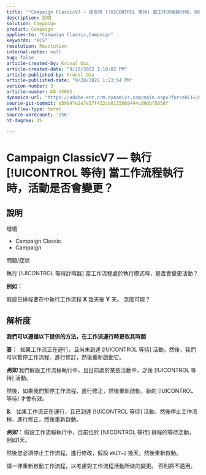```yaml
---
title: '"Campaign ClassicV7 — 是否可 [!UICONTROL 等待] 當工作流程執行時，活動是否會變更？」'
description: 說明
solution: Campaign
product: Campaign
applies-to: "Campaign Classic,Campaign"
keywords: "KCS"
resolution: Resolution
internal-notes: null
bug: false
article-created-by: Krunal Oza
article-created-date: "9/28/2022 1:18:02 PM"
article-published-by: Krunal Oza
article-published-date: "9/28/2022 1:23:54 PM"
version-number: 3
article-number: KA-15085
dynamics-url: "https://adobe-ent.crm.dynamics.com/main.aspx?forceUCI=1&pagetype=entityrecord&etn=knowledgearticle&id=254085f6-2f3f-ed11-9db1-000d3a5c1bcc"
source-git-commit: a59847e2e7e37f432cb01150b9444cd9dbf585df
workflow-type: tm+mt
source-wordcount: '256'
ht-degree: 3%

---
```


# Campaign ClassicV7 — 執行 [!UICONTROL 等待] 當工作流程執行時，活動是否會變更？

## 說明

環境

- Campaign Classic
- Campaign

問題/症狀

執行 [!UICONTROL 等待計時器] 當工作流程處於執行模式時，是否會變更活動？

<b>例如：</b>

假設已排程要在中執行工作流程 <b>X </b>幾天後 <b>Y</b> 天。 怎麼可能？

## 解析度

<b>我們可以遵循以下提供的方法，在工作流運行時更改其時間

答：</b>  如果工作流正在運行，且尚未到達 [!UICONTROL 等待] 活動，然後，我們可以暫停工作流程、進行修訂，然後重新啟動它。

<b>*例如</b>*:我們假設工作流程執行中，且目前處於某些活動中，之後 [!UICONTROL 等待] 活動。

然後，如果我們暫停工作流程，進行修正，然後重新啟動，新的 [!UICONTROL 等待] 才會有效。

<b>B.</b>   如果工作流正在運行，且已到達 [!UICONTROL 等待] 活動，然後停止工作流程、進行修正，然後重新啟動。

<b>*例如：</b>* 假設工作流程執行中，目前位於 [!UICONTROL 等待] 排程的等待活動，例如1天。

然後您必須停止工作流程，進行修改，假設 `WAIT=2` 幾天，然後重新啟動。

請一律重新啟動工作流程，以考慮對工作流程活動所做的變更。 否則將不適用。
